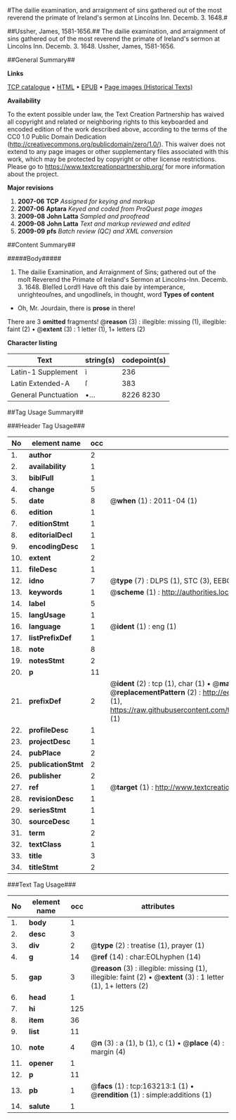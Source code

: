 #The dailie examination, and arraignment of sins gathered out of the most reverend the primate of Ireland's sermon at Lincolns Inn. Decemb. 3. 1648.#

##Ussher, James, 1581-1656.##
The dailie examination, and arraignment of sins gathered out of the most reverend the primate of Ireland's sermon at Lincolns Inn. Decemb. 3. 1648.
Ussher, James, 1581-1656.

##General Summary##

**Links**

[TCP catalogue](http://www.ota.ox.ac.uk/tcp/)  • 
[HTML](http://tei.it.ox.ac.uk/tcp/Texts-HTML/free/A95/A95755.html)  • 
[EPUB](http://tei.it.ox.ac.uk/tcp/Texts-EPUB/free/A95/A95755.epub) • 
[Page images (Historical Texts)](https://historicaltexts.jisc.ac.uk/eebo-99870230e)

**Availability**

To the extent possible under law, the Text Creation Partnership has waived all copyright and related or neighboring rights to this keyboarded and encoded edition of the work described above, according to the terms of the CC0 1.0 Public Domain Dedication (http://creativecommons.org/publicdomain/zero/1.0/). This waiver does not extend to any page images or other supplementary files associated with this work, which may be protected by copyright or other license restrictions. Please go to https://www.textcreationpartnership.org/ for more information about the project.

**Major revisions**

1. __2007-06__ __TCP__ *Assigned for keying and markup*
1. __2007-06__ __Aptara__ *Keyed and coded from ProQuest page images*
1. __2009-08__ __John Latta__ *Sampled and proofread*
1. __2009-08__ __John Latta__ *Text and markup reviewed and edited*
1. __2009-09__ __pfs__ *Batch review (QC) and XML conversion*

##Content Summary##

#####Body#####

1. The dailie Examination, and Arraignment of Sins; gathered out of the moſt Reverend the
Primate of Ireland's Sermon at Lincolns-Inn. Decemb. 3. 1648.
Bleſſed Lord!I Have oft this daie by intemperance, unrighteouſnes, and ungodlineſs, in thought, word
**Types of content**

  * Oh, Mr. Jourdain, there is **prose** in there!

There are 3 **omitted** fragments! 
 @__reason__ (3) : illegible: missing (1), illegible: faint (2)  •  @__extent__ (3) : 1 letter (1), 1+ letters (2)

**Character listing**


|Text|string(s)|codepoint(s)|
|---|---|---|
|Latin-1 Supplement|ì|236|
|Latin Extended-A|ſ|383|
|General Punctuation|•…|8226 8230|

##Tag Usage Summary##

###Header Tag Usage###

|No|element name|occ|attributes|
|---|---|---|---|
|1.|__author__|2||
|2.|__availability__|1||
|3.|__biblFull__|1||
|4.|__change__|5||
|5.|__date__|8| @__when__ (1) : 2011-04 (1)|
|6.|__edition__|1||
|7.|__editionStmt__|1||
|8.|__editorialDecl__|1||
|9.|__encodingDesc__|1||
|10.|__extent__|2||
|11.|__fileDesc__|1||
|12.|__idno__|7| @__type__ (7) : DLPS (1), STC (3), EEBO-CITATION (1), PROQUEST (1), VID (1)|
|13.|__keywords__|1| @__scheme__ (1) : http://authorities.loc.gov/ (1)|
|14.|__label__|5||
|15.|__langUsage__|1||
|16.|__language__|1| @__ident__ (1) : eng (1)|
|17.|__listPrefixDef__|1||
|18.|__note__|8||
|19.|__notesStmt__|2||
|20.|__p__|11||
|21.|__prefixDef__|2| @__ident__ (2) : tcp (1), char (1)  •  @__matchPattern__ (2) : ([0-9\-]+):([0-9IVX]+) (1), (.+) (1)  •  @__replacementPattern__ (2) : http://eebo.chadwyck.com/downloadtiff?vid=$1&page=$2 (1), https://raw.githubusercontent.com/textcreationpartnership/Texts/master/tcpchars.xml#$1 (1)|
|22.|__profileDesc__|1||
|23.|__projectDesc__|1||
|24.|__pubPlace__|2||
|25.|__publicationStmt__|2||
|26.|__publisher__|2||
|27.|__ref__|1| @__target__ (1) : http://www.textcreationpartnership.org/docs/. (1)|
|28.|__revisionDesc__|1||
|29.|__seriesStmt__|1||
|30.|__sourceDesc__|1||
|31.|__term__|2||
|32.|__textClass__|1||
|33.|__title__|3||
|34.|__titleStmt__|2||


###Text Tag Usage###

|No|element name|occ|attributes|
|---|---|---|---|
|1.|__body__|1||
|2.|__desc__|3||
|3.|__div__|2| @__type__ (2) : treatise (1), prayer (1)|
|4.|__g__|14| @__ref__ (14) : char:EOLhyphen (14)|
|5.|__gap__|3| @__reason__ (3) : illegible: missing (1), illegible: faint (2)  •  @__extent__ (3) : 1 letter (1), 1+ letters (2)|
|6.|__head__|1||
|7.|__hi__|125||
|8.|__item__|36||
|9.|__list__|11||
|10.|__note__|4| @__n__ (3) : a (1), b (1), c (1)  •  @__place__ (4) : margin (4)|
|11.|__opener__|1||
|12.|__p__|11||
|13.|__pb__|1| @__facs__ (1) : tcp:163213:1 (1)  •  @__rendition__ (1) : simple:additions (1)|
|14.|__salute__|1||
